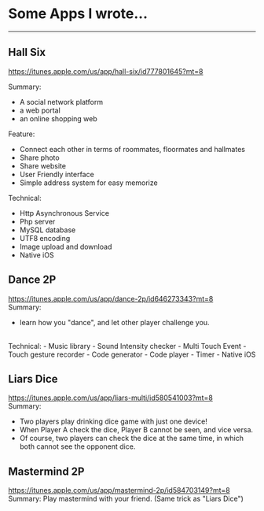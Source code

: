 # Some Apps I wrote...

*** 

## Hall Six
https://itunes.apple.com/us/app/hall-six/id777801645?mt=8

Summary:
- A social network platform
- a web portal
- an online shopping web

Feature:
- Connect each other in terms of roommates, floormates and hallmates
- Share photo
- Share website
- User Friendly interface
- Simple address system for easy memorize

Technical:
- Http Asynchronous Service
- Php server
- MySQL database
- UTF8 encoding
- Image upload and download
- Native iOS


## Dance 2P
https://itunes.apple.com/us/app/dance-2p/id646273343?mt=8
<br>
Summary:
- learn how you "dance",
and let other player challenge you.
<br>
Technical:
- Music library
- Sound Intensity checker
- Multi Touch Event
- Touch gesture recorder
- Code generator
- Code player
- Timer
- Native iOS


## Liars Dice
https://itunes.apple.com/us/app/liars-multi/id580541003?mt=8
<br>
Summary:
- Two players play drinking dice game with just one device!
- When Player A check the dice,
Player B cannot be seen,
and vice versa.
- Of course, two players can check the dice at the same time,
in which both cannot see the opponent dice.


## Mastermind 2P
https://itunes.apple.com/us/app/mastermind-2p/id584703149?mt=8
<br>
Summary:
Play mastermind with your friend.
(Same trick as "Liars Dice")
